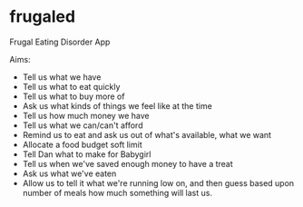 # frugaled

Frugal Eating Disorder App

Aims:

- Tell us what we have
- Tell us what to eat quickly
- Tell us what to buy more of
- Ask us what kinds of things we feel like at the time
- Tell us how much money we have
- Tell us what we can/can't afford
- Remind us to eat and ask us out of what's available, what we want
- Allocate a food budget soft limit
- Tell Dan what to make for Babygirl
- Tell us when we've saved enough money to have a treat
- Ask us what we've eaten
- Allow us to tell it what we're running low on, and then guess based upon number of meals how much something will last us.